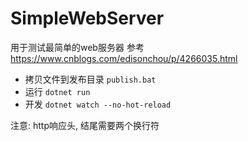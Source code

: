 # SimpleWebServer

用于测试最简单的web服务器
参考 <https://www.cnblogs.com/edisonchou/p/4266035.html>

- 拷贝文件到发布目录 `publish.bat`
- 运行 `dotnet run`
- 开发 `dotnet watch --no-hot-reload`

注意: http响应头, 结尾需要两个换行符
